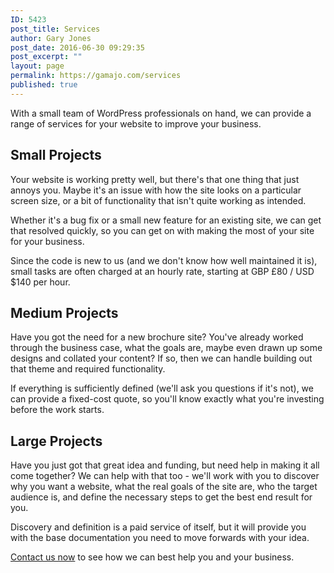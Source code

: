 ```yaml
---
ID: 5423
post_title: Services
author: Gary Jones
post_date: 2016-06-30 09:29:35
post_excerpt: ""
layout: page
permalink: https://gamajo.com/services
published: true
---
```

With a small team of WordPress professionals on hand, we can provide a range of services for your website to improve your business.

## Small Projects

Your website is working pretty well, but there's that one thing that just annoys you. Maybe it's an issue with how the site looks on a particular screen size, or a bit of functionality that isn't quite working as intended.

Whether it's a bug fix or a small new feature for an existing site, we can get that resolved quickly, so you can get on with making the most of your site for your business.

Since the code is new to us (and we don't know how well maintained it is), small tasks are often charged at an hourly rate, starting at GBP £80 / USD $140 per hour.

## Medium Projects

Have you got the need for a new brochure site? You've already worked through the business case, what the goals are, maybe even drawn up some designs and collated your content? If so, then we can handle building out that theme and required functionality.

If everything is sufficiently defined (we'll ask you questions if it's not), we can provide a fixed-cost quote, so you'll know exactly what you're investing before the work starts.

## Large Projects

Have you just got that great idea and funding, but need help in making it all come together? We can help with that too - we'll work with you to discover why you want a website, what the real goals of the site are, who the target audience is, and define the necessary steps to get the best end result for you.

Discovery and definition is a paid service of itself, but it will provide you with the base documentation you need to move forwards with your idea.

[Contact us now](contact) to see how we can best help you and your business.